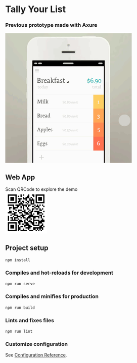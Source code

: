 # Tally Your List
### Previous prototype made with Axure

![proto](./prototype.gif)  
## Web App  
 Scan QRCode to explore the demo  
![Demo](./Demo.gif)   


## Project setup
```
npm install
```

### Compiles and hot-reloads for development
```
npm run serve
```

### Compiles and minifies for production
```
npm run build
```

### Lints and fixes files
```
npm run lint
```

### Customize configuration
See [Configuration Reference](https://cli.vuejs.org/config/).
